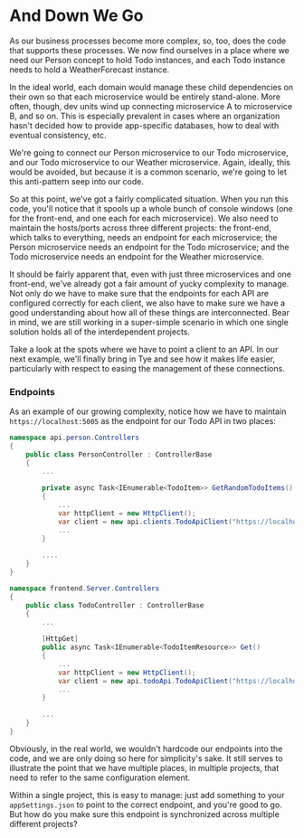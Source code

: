 # And Down We Go
As our business processes become more complex, so, too, does the code that supports these processes.  We now find ourselves in a place where we need our Person concept to hold Todo instances, and each Todo instance needs to hold a WeatherForecast instance.

In the ideal world, each domain would manage these child dependencies on their own so that each microservice would be entirely stand-alone.  More often, though, dev units wind up connecting microservice A to microservice B, and so on.  This is especially prevalent in cases where an organization hasn't decided how to provide app-specific databases, how to deal with eventual consistency, etc.  

We're going to connect our Person microservice to our Todo microservice, and our Todo microservice to our Weather microservice.  Again, ideally, this would be avoided, but because it is a common scenario, we're going to let this anti-pattern seep into our code.

So at this point, we've got a fairly complicated situation.  When you run this code, you'll notice that it spools up a whole bunch of console windows (one for the front-end, and one each for each microservice).  We also need to maintain the hosts/ports across three different projects: the front-end, which talks to everything, needs an endpoint for each microservice; the Person microservice needs an endpoint for the Todo microservice; and the Todo microservice needs an endpoint for the Weather microservice.

It should be fairly apparent that, even with just three microservices and one front-end, we've already got a fair amount of yucky complexity to manage.  Not only do we have to make sure that the endpoints for each API  are configured correctly for each client, we also have to make sure we have a good understanding about how all of these things are interconnected.  Bear in mind, we are still working in a super-simple scenario in which one single solution holds all of the interdependent projects.

Take a look at the spots where we have to point a client to an API.  In our next example, we'll finally bring in Tye and see how it makes life easier, particularly with respect to easing the management of these connections.

### Endpoints
As an example of our growing complexity, notice how we have to maintain `https://localhost:5005` as the endpoint for our Todo API in two places:

```csharp
namespace api.person.Controllers
{
    public class PersonController : ControllerBase
    {
        ...
        
        private async Task<IEnumerable<TodoItem>> GetRandomTodoItems()
        {
            ...
            var httpClient = new HttpClient();
            var client = new api.clients.TodoApiClient("https://localhost:5005", httpClient);
            ...
        }
        
        ....
    }
}
```
```csharp
namespace frontend.Server.Controllers
{
    public class TodoController : ControllerBase
    {
        ...
        
        [HttpGet]
        public async Task<IEnumerable<TodoItemResource>> Get()
        {
            ...
            var httpClient = new HttpClient();
            var client = new api.todoApi.TodoApiClient("https://localhost:5005", httpClient);
            ...
        }
        
        ...
    }
}
```

Obviously, in the real world, we wouldn't hardcode our endpoints into the code, and we are only doing so here for simplicity's sake.  It still serves to illustrate the point that we have multiple places, in multiple projects, that need to refer to the same configuration element.

Within a single project, this is easy to manage: just add something to your `appSettings.json` to point to the correct endpoint, and you're good to go.  But how do you make sure this endpoint is synchronized across multiple different projects?
